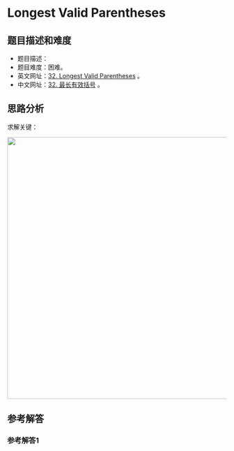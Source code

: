 # Longest Valid Parentheses

## 题目描述和难度
+ 题目描述：
+ 题目难度：困难。
+ 英文网址：[32. Longest Valid Parentheses](https://leetcode.com/problems/longest-valid-parentheses/description/)  。
+ 中文网址：[32. 最长有效括号](https://leetcode-cn.com/problems/longest-valid-parentheses/description/)  。
## 思路分析
求解关键：

<img src="https://liweiwei1419.github.io/images/leetcode-solution/" width="600">

## 参考解答
### 参考解答1

```java

```